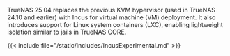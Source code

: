 &NewLine;

TrueNAS 25.04 replaces the previous KVM hypervisor (used in TrueNAS 24.10 and earlier) with Incus for virtual machine (VM) deployment.
It also introduces support for Linux system containers (LXC), enabling lightweight isolation similar to jails in TrueNAS CORE.  

{{< include file="/static/includes/IncusExperimental.md" >}}